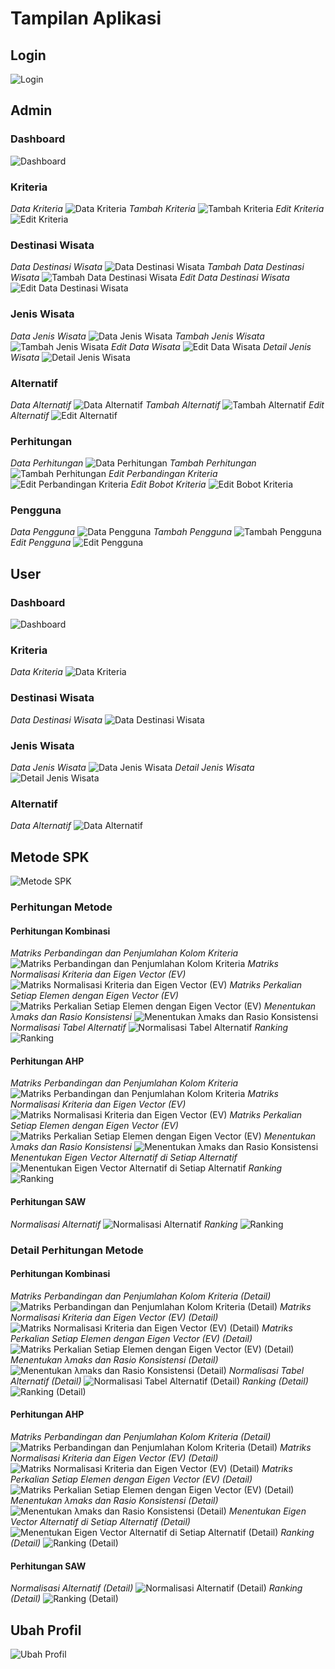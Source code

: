 # Tampilan Aplikasi

## Login

![Login](/screenshoot/Login.png)

## Admin

### Dashboard

![Dashboard](/screenshoot/Admin%20-%20Dashboard.png)

### Kriteria

_Data Kriteria_
![Data Kriteria](/screenshoot/Admin%20-%20Data%20Kriteria.png)
_Tambah Kriteria_
![Tambah Kriteria](/screenshoot/Admin%20-%20Tambah%20Kriteria.png)
_Edit Kriteria_
![Edit Kriteria](/screenshoot/Admin%20-%20Edit%20Kriteria.png)

### Destinasi Wisata

_Data Destinasi Wisata_
![Data Destinasi Wisata](/screenshoot/Admin%20-%20Data%20Destinasi%20Wisata.png)
_Tambah Data Destinasi Wisata_
![Tambah Data Destinasi Wisata](/screenshoot/Admin%20-%20Tambah%20Destinasi%20Wisata.png)
_Edit Data Destinasi Wisata_
![Edit Data Destinasi Wisata](/screenshoot/Admin%20-%20Edit%20Destinasi%20Wisata.png)

### Jenis Wisata

_Data Jenis Wisata_
![Data Jenis Wisata](/screenshoot/Admin%20-%20Data%20Jenis%20Wisata.png)
_Tambah Jenis Wisata_
![Tambah Jenis Wisata](/screenshoot/Admin%20-%20Tambah%20Jenis%20Wisata.png)
_Edit Data Wisata_
![Edit Data Wisata](/screenshoot/Admin%20-%20Edit%20Jenis%20Wisata.png)
_Detail Jenis Wisata_
![Detail Jenis Wisata](/screenshoot/Admin%20-%20Detail%20Jenis%20Wisata.png)

### Alternatif

_Data Alternatif_
![Data Alternatif](/screenshoot/Admin%20-%20Data%20Alternatif.png)
_Tambah Alternatif_
![Tambah Alternatif](/screenshoot/Admin%20-%20Tambah%20Alternatif.png)
_Edit Alternatif_
![Edit Alternatif](/screenshoot/Admin%20-%20Edit%20Alternatif.png)

### Perhitungan

_Data Perhitungan_
![Data Perhitungan](/screenshoot/Admin%20-%20Data%20Perhitungan.png)
_Tambah Perhitungan_
![Tambah Perhitungan](/screenshoot/Admin%20-%20Tambah%20Perhitungan.png)
_Edit Perbandingan Kriteria_
![Edit Perbandingan Kriteria](/screenshoot/Admin%20-%20Edit%20Perbandingan%20Kriteria.png)
_Edit Bobot Kriteria_
![Edit Bobot Kriteria](/screenshoot/Admin%20-%20Edit%20Bobot%20Kriteria.png)

### Pengguna

_Data Pengguna_
![Data Pengguna](/screenshoot/Admin%20-%20Data%20Pengguna.png)
_Tambah Pengguna_
![Tambah Pengguna](/screenshoot/Admin%20-%20Tambah%20Pengguna.png)
_Edit Pengguna_
![Edit Pengguna](/screenshoot/Admin%20-%20Edit%20Pengguna.png)

## User

### Dashboard

![Dashboard](/screenshoot/User%20-%20Dashboard.png)

### Kriteria

_Data Kriteria_
![Data Kriteria](/screenshoot/User%20-%20Data%20Kriteria.png)

### Destinasi Wisata

_Data Destinasi Wisata_
![Data Destinasi Wisata](/screenshoot/User%20-%20Data%20Destinasi%20Wisata.png)

### Jenis Wisata

_Data Jenis Wisata_
![Data Jenis Wisata](/screenshoot/User%20-%20Data%20Jenis%20Wisata.png)
_Detail Jenis Wisata_
![Detail Jenis Wisata](/screenshoot/User%20-%20Detail%20Jenis%20Wisata.png)

### Alternatif

_Data Alternatif_
![Data Alternatif](/screenshoot/User%20-%20Data%20Alternatif.png)

## Metode SPK

![Metode SPK](/screenshoot/Metode%20SPK%20-%20Data.png)

### Perhitungan Metode

#### Perhitungan Kombinasi

_Matriks Perbandingan dan Penjumlahan Kolom Kriteria_
![Matriks Perbandingan dan Penjumlahan Kolom Kriteria](/screenshoot/Kombinasi%20-%20Matriks%20Perbandingan%20dan%20Penjumlahan%20Kolom%20Kriteria.png)
_Matriks Normalisasi Kriteria dan Eigen Vector (EV)_
![Matriks Normalisasi Kriteria dan Eigen Vector (EV)](</screenshoot/Kombinasi%20-%20Matriks%20Normalisasi%20Kriteria%20dan%20Eigen%20Vector%20(EV).png>)
_Matriks Perkalian Setiap Elemen dengan Eigen Vector (EV)_
![Matriks Perkalian Setiap Elemen dengan Eigen Vector (EV)](</screenshoot/Kombinasi%20-%20Matriks%20Perkalian%20Setiap%20Elemen%20dengan%20Eigen%20Vector%20(EV).png>)
_Menentukan λmaks dan Rasio Konsistensi_
![Menentukan λmaks dan Rasio Konsistensi](/screenshoot/Kombinasi%20-%20Menentukan%20λmaks%20dan%20Rasio%20Konsistensi.png)
_Normalisasi Tabel Alternatif_
![Normalisasi Tabel Alternatif](/screenshoot/Kombinasi%20-%20Normalisasi%20Tabel%20Alternatif.png)
_Ranking_
![Ranking](/screenshoot/Kombinasi%20-%20Ranking.png)

#### Perhitungan AHP

_Matriks Perbandingan dan Penjumlahan Kolom Kriteria_
![Matriks Perbandingan dan Penjumlahan Kolom Kriteria](/screenshoot/AHP%20-%20Matriks%20Perbandingan%20dan%20Penjumlahan%20Kolom%20Kriteria.png)
_Matriks Normalisasi Kriteria dan Eigen Vector (EV)_
![Matriks Normalisasi Kriteria dan Eigen Vector (EV)](</screenshoot/AHP%20-%20Matriks%20Normalisasi%20Kriteria%20dan%20Eigen%20Vector%20(EV).png>)
_Matriks Perkalian Setiap Elemen dengan Eigen Vector (EV)_
![Matriks Perkalian Setiap Elemen dengan Eigen Vector (EV)](</screenshoot/AHP%20-%20Matriks%20Perkalian%20Setiap%20Elemen%20dengan%20Eigen%20Vector%20(EV).png>)
_Menentukan λmaks dan Rasio Konsistensi_
![Menentukan λmaks dan Rasio Konsistensi](/screenshoot/AHP%20-%20Menentukan%20λmaks%20dan%20Rasio%20Konsistensi.png)
_Menentukan Eigen Vector Alternatif di Setiap Alternatif_
![Menentukan Eigen Vector Alternatif di Setiap Alternatif](/screenshoot/AHP%20-%20Menentukan%20Eigen%20Vector%20Alternatif%20di%20Setiap%20Alternatif.png)
_Ranking_
![Ranking](/screenshoot/AHP%20-%20Ranking.png)

#### Perhitungan SAW

_Normalisasi Alternatif_
![Normalisasi Alternatif](/screenshoot/SAW%20-%20Normalisasi%20Alternatif.png)
_Ranking_
![Ranking](/screenshoot/SAW%20-%20Ranking.png)

### Detail Perhitungan Metode

#### Perhitungan Kombinasi

_Matriks Perbandingan dan Penjumlahan Kolom Kriteria (Detail)_
![Matriks Perbandingan dan Penjumlahan Kolom Kriteria (Detail)](</screenshoot/Kombinasi%20-%20Matriks%20Perbandingan%20dan%20Penjumlahan%20Kolom%20Kriteria%20(Detail).png>)
_Matriks Normalisasi Kriteria dan Eigen Vector (EV) (Detail)_
![Matriks Normalisasi Kriteria dan Eigen Vector (EV) (Detail)](</screenshoot/Kombinasi%20-%20Matriks%20Normalisasi%20Kriteria%20dan%20Eigen%20Vector%20(EV)%20(Detail).png>)
_Matriks Perkalian Setiap Elemen dengan Eigen Vector (EV) (Detail)_
![Matriks Perkalian Setiap Elemen dengan Eigen Vector (EV) (Detail)](</screenshoot/Kombinasi%20-%20Matriks%20Perkalian%20Setiap%20Elemen%20dengan%20Eigen%20Vector%20(EV)%20(Detail).png>)
_Menentukan λmaks dan Rasio Konsistensi (Detail)_
![Menentukan λmaks dan Rasio Konsistensi (Detail)](</screenshoot/Kombinasi%20-%20Menentukan%20λmaks%20dan%20Rasio%20Konsistensi%20(Detail).png>)
_Normalisasi Tabel Alternatif (Detail)_
![Normalisasi Tabel Alternatif (Detail)](</screenshoot/Kombinasi%20-%20Normalisasi%20Tabel%20Alternatif%20(Detail).png>)
_Ranking (Detail)_
![Ranking (Detail)](</screenshoot/Kombinasi%20-%20Ranking%20(Detail).png>)

#### Perhitungan AHP

_Matriks Perbandingan dan Penjumlahan Kolom Kriteria (Detail)_
![Matriks Perbandingan dan Penjumlahan Kolom Kriteria (Detail)](</screenshoot/AHP%20-%20Matriks%20Perbandingan%20dan%20Penjumlahan%20Kolom%20Kriteria%20(Detail).png>)
_Matriks Normalisasi Kriteria dan Eigen Vector (EV) (Detail)_
![Matriks Normalisasi Kriteria dan Eigen Vector (EV) (Detail)](</screenshoot/AHP%20-%20Matriks%20Normalisasi%20Kriteria%20dan%20Eigen%20Vector%20(EV)%20(Detail).png>)
_Matriks Perkalian Setiap Elemen dengan Eigen Vector (EV) (Detail)_
![Matriks Perkalian Setiap Elemen dengan Eigen Vector (EV) (Detail)](</screenshoot/AHP%20-%20Matriks%20Perkalian%20Setiap%20Elemen%20dengan%20Eigen%20Vector%20(EV)(Detail).png>)
_Menentukan λmaks dan Rasio Konsistensi (Detail)_
![Menentukan λmaks dan Rasio Konsistensi (Detail)](</screenshoot/AHP%20-%20Menentukan%20λmaks%20dan%20Rasio%20Konsistensi%20(Detail).png>)
_Menentukan Eigen Vector Alternatif di Setiap Alternatif (Detail)_
![Menentukan Eigen Vector Alternatif di Setiap Alternatif (Detail)](</screenshoot/AHP%20-%20Menentukan%20Eigen%20Vector%20Alternatif%20di%20Setiap%20Alternatif%20(Detail).png>)
_Ranking (Detail)_
![Ranking (Detail)](</screenshoot/AHP%20-%20Ranking%20(Detail).png>)

#### Perhitungan SAW

_Normalisasi Alternatif (Detail)_
![Normalisasi Alternatif (Detail)](</screenshoot/SAW%20-%20Normalisasi%20Alternatif%20(Detail).png>)
_Ranking (Detail)_
![Ranking (Detail)](</screenshoot/SAW%20-%20Ranking%20(Detail).png>)

## Ubah Profil

![Ubah Profil](/screenshoot/Ubah%20Profil.png)
